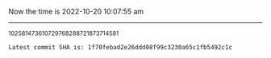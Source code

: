 Now the time is 2022-10-20 10:07:55 am

---

<small>102581473610729768288721873714581</small>

```txt
Latest commit SHA is: 1f70febad2e26ddd08f99c3230a65c1fb5492c1c
```
